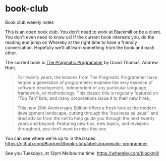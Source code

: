# book-club
Book club weekly notes

This is an open book club. You don't need to work at Blackmill or be a client. You don't even need to know us! If the current book interests you, do the reading and jump on Whereby at the right time to have a friendly conversation. Hopefully we'll all learn something from the book and each other.

The current book is [The Pragmatic Programmer](https://pragprog.com/book/tpp20/the-pragmatic-programmer-20th-anniversary-edition) by David Thomas, Andrew Hunt.
> For twenty years, the lessons from The Pragmatic Programmer have helped a generation of programmers examine the very essence of software development, independent of any particular language, framework, or methodology. This classic title is regularly featured on “Top Ten” lists, and many corporations issue it to their new hires._
>
> This new 20th Anniversary Edition offers a fresh look at the modern development landscape, cutting through the “business as usual” and tired advice from the net to help guide you through the next twenty years and beyond. Featuring new tips, new topics, and revisions throughout, you don’t want to miss this one.
  
You can see where we're up to in the issues: https://github.com/Blackmill/book-club/labels/pragmatic-programmer

See you Tuesdays, at 12pm Melbourne time: https://whereby.com/blackmill
